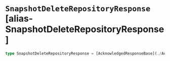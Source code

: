 # `SnapshotDeleteRepositoryResponse` [alias-SnapshotDeleteRepositoryResponse]
```typescript
type SnapshotDeleteRepositoryResponse = [AcknowledgedResponseBase](./AcknowledgedResponseBase.md);
```
